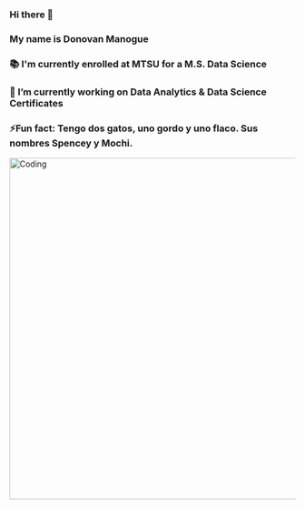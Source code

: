 ### Hi there 👋
### My name is Donovan Manogue
### :books: I'm currently enrolled at MTSU for a M.S. Data Science
### 🔭 I’m currently working on Data Analytics & Data Science Certificates 
### ⚡Fun fact: Tengo dos gatos, uno gordo y uno flaco. Sus nombres Spencey y Mochi.
<img align="left" alt="Coding" width="600" src="https://forum.affinity.serif.com/uploads/monthly_2022_03/matrix.gif.b71b28882682073a8d38210e526655b8.gif">
<!--
**DonovanManogue/DonovanManogue** is a ✨ _special_ ✨ repository because its `README.md` (this file) appears on your GitHub profile.

Here are some ideas to get you started:

- 🔭 I’m currently working on ...
- 🌱 I’m currently learning ...
- 👯 I’m looking to collaborate on ...
- 🤔 I’m looking for help with ...
- 💬 Ask me about ...
- 📫 How to reach me: ...
- 😄 Pronouns: ...
- ⚡ Fun fact: ...
-->
